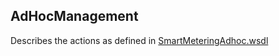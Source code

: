 ## AdHocManagement

Describes the actions as defined in [SmartMeteringAdhoc.wsdl](https://github.com/OSGP/Shared/blob/development/osgp-ws-smartmetering/src/main/resources/SmartMeteringAdhoc.wsdl)
